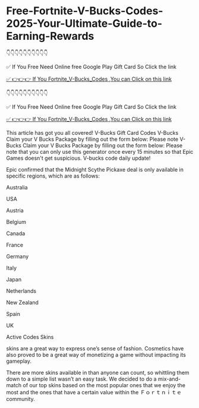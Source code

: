 # Free-Fortnite-V-Bucks-Codes-2025-Your-Ultimate-Guide-to-Earning-Rewards

👇👇👇👇👇👇👇👇👇👇

 ✅ If You Free Need Online free Google Play Gift Card  So Click the link

 [✅ 👉👉👉 If You Fortnite_V-Bucks_Codes ,You can Click on this link](https://dmfarid.com/Fortnite_V-Bucks_Codes/)

 👇👇👇👇👇👇👇👇👇👇

 ✅ If You Free Need Online free Google Play Gift Card  So Click the link

 [✅ 👉👉👉 If You Fortnite_V-Bucks_Codes ,You can Click on this link](https://dmfarid.com/Fortnite_V-Bucks_Codes/)

This article has got you all covered! V-Bucks Gift Card Codes V-Bucks Claim your V Bucks Package by filling out the form below: Please note V-Bucks Claim your V Bucks Package by filling out the form below: Please note that you can only use this generator once every 15 minutes so that Epic Games doesn't get suspicious. V-bucks code daily update!

Epic confirmed that the Midnight Scythe Pickaxe deal is only available in specific regions, which are as follows:

Australia

USA

Austria

Belgium

Canada

France

Germany

Italy

Japan

Netherlands

New Zealand

Spain

UK

Active Codes Skins

skins are a great way to express one’s sense of fashion. Cosmetics have also proved to be a great way of monetizing a game without impacting its gameplay.

There are more skins available in than anyone can count, so whittling them down to a simple list wasn’t an easy task. We decided to do a mix-and-match of our top skins based on the most popular ones that we enjoy the most and the ones that have a certain value within the Ｆｏｒｔｎｉｔｅ community.
